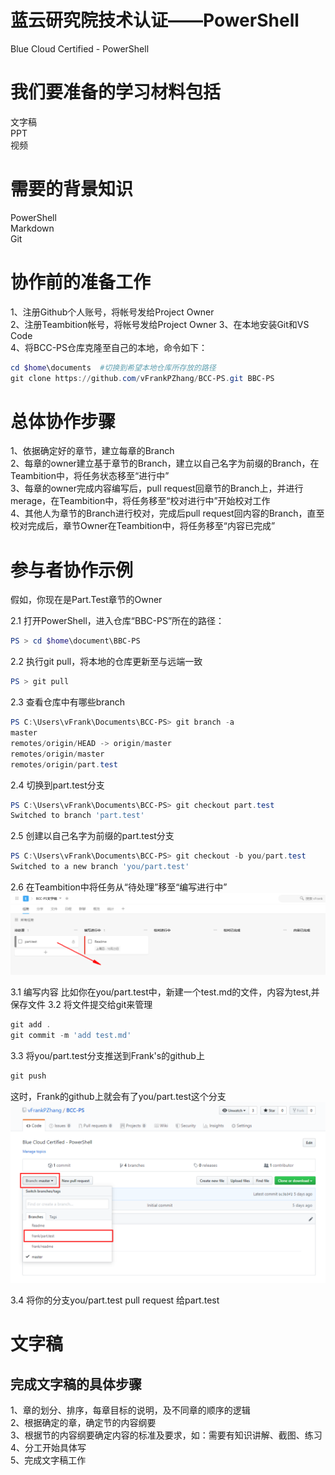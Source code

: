 # 蓝云研究院技术认证——PowerShell

Blue Cloud Certified - PowerShell

# 我们要准备的学习材料包括

  文字稿  
  PPT  
  视频

# 需要的背景知识

PowerShell  
Markdown  
Git  

# 协作前的准备工作
  
  1、注册Github个人账号，将帐号发给Project Owner  
  2、注册Teambition帐号，将帐号发给Project Owner
  3、在本地安装Git和VS Code  
  4、将BCC-PS仓库克隆至自己的本地，命令如下：  
  ```powershell
  cd $home\documents  #切换到希望本地仓库所存放的路径
  git clone https://github.com/vFrankPZhang/BCC-PS.git BBC-PS
  ```

# 总体协作步骤

  1、依据确定好的章节，建立每章的Branch  
  2、每章的owner建立基于章节的Branch，建立以自己名字为前缀的Branch，在Teambition中，将任务状态移至“进行中”  
  3、每章的owner完成内容编写后，pull request回章节的Branch上，并进行merage，在Teambition中，将任务移至“校对进行中”开始校对工作  
  4、其他人为章节的Branch进行校对，完成后pull request回内容的Branch，直至校对完成后，章节Owner在Teambition中，将任务移至“内容已完成”  


# 参与者协作示例

假如，你现在是Part.Test章节的Owner
  

2.1 打开PowerShell，进入仓库“BBC-PS”所在的路径：
```powershell
PS > cd $home\document\BBC-PS
```
2.2 执行git pull，将本地的仓库更新至与远端一致
```powershell
PS > git pull
```
2.3 查看仓库中有哪些branch
```powershell
PS C:\Users\vFrank\Documents\BCC-PS> git branch -a
master
remotes/origin/HEAD -> origin/master
remotes/origin/master
remotes/origin/part.test
```
2.4 切换到part.test分支
```powershell
PS C:\Users\vFrank\Documents\BCC-PS> git checkout part.test
Switched to branch 'part.test'
```
2.5 创建以自己名字为前缀的part.test分支
```powershell
PS C:\Users\vFrank\Documents\BCC-PS> git checkout -b you/part.test
Switched to a new branch 'you/part.test'
```
2.6 在Teambition中将任务从“待处理”移至“编写进行中”
![teambition](images/readme.teambition.1.png)

3.1 编写内容
比如你在you/part.test中，新建一个test.md的文件，内容为test,并保存文件
3.2 将文件提交给git来管理
```powershell
git add .
git commit -m 'add test.md'
```
3.3 将you/part.test分支推送到Frank's的github上
```powershell
git push
```
这时，Frank的github上就会有了you/part.test这个分支
![pull request](images\readme.pullrequest.1.png)

3.4 将你的分支you/part.test pull request 给part.test


# 文字稿

## 完成文字稿的具体步骤

  1、章的划分、排序，每章目标的说明，及不同章的顺序的逻辑  
  2、根据确定的章，确定节的内容纲要  
  3、根据节的内容纲要确定内容的标准及要求，如：需要有知识讲解、截图、练习  
  4、分工开始具体写  
  5、完成文字稿工作



